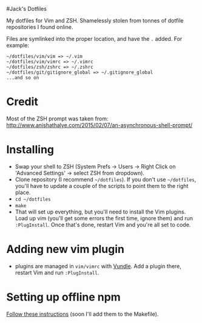 #Jack's Dotfiles

My dotfiles for Vim and ZSH. Shamelessly stolen from tonnes of dotfile repositories I found online.

Files are symlinked into the proper location, and have the `.` added. For example:

```
~/dotfiles/vim/vim => ~/.vim
~/dotfiles/vim/vimrc => ~/.vimrc
~/dotfiles/zsh/zshrc => ~/.zshrc
~/dotfiles/git/gitignore_global => ~/.gitignore_global
...and so on
```
# Credit

Most of the ZSH prompt was taken from: http://www.anishathalye.com/2015/02/07/an-asynchronous-shell-prompt/

# Installing

- Swap your shell to ZSH (System Prefs -> Users -> Right Click on 'Advanced Settings' -> select ZSH from dropdown).
- Clone repository (I recommend `~/dotfiles`). If you don't use `~/dotfiles`, you'll have to update a couple of the scripts to point them to the right place.
- `cd ~/dotfiles`
- `make`
- That will set up everything, but you'll need to install the Vim plugins. Load up vim (you'll get some errors the first time, ignore them) and run `:PlugInstall`. Once that's done, restart Vim and you're all set to code.

# Adding new vim plugin
- plugins are managed in `vim/vimrc` with [Vundle](https://github.com/gmarik/vundle). Add a plugin there, restart Vim and run `:PlugInstall`.

# Setting up offline npm

[Follow these instructions](https://github.com/nolanlawson/local-npm-launch-agent) (soon I'll add them to the Makefile).
